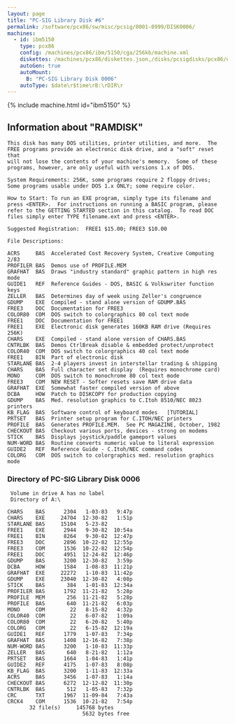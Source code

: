 ```yaml
---
layout: page
title: "PC-SIG Library Disk #6"
permalink: /software/pcx86/sw/misc/pcsig/0001-0999/DISK0006/
machines:
  - id: ibm5150
    type: pcx86
    config: /machines/pcx86/ibm/5150/cga/256kb/machine.xml
    diskettes: /machines/pcx86/diskettes.json,/disks/pcsigdisks/pcx86/diskettes.json
    autoGen: true
    autoMount:
      B: "PC-SIG Library Disk 0006"
    autoType: $date\r$time\rB:\rDIR\r
---
```


{% include machine.html id="ibm5150" %}

## Information about "RAMDISK"

    This disk has many DOS utilities, printer utilities, and more.  The
    FREE programs provide an electronic disk drive, and a "soft" reset that
    will not lose the contents of your machine's memory.  Some of these
    programs, however, are only useful with versions 1.x of DOS.
    
    System Requirements: 256K, some programs require 2 floppy drives;
    Some programs usable under DOS 1.x ONLY; some require color.
    
    How to Start: To run an EXE program, simply type its filename and
    press <ENTER>.  For instructions on running a BASIC program, please
    refer to the GETTING STARTED section in this catalog.  To read DOC
    files simply enter TYPE filename.ext and press <ENTER>.
    
    Suggested Registration:  FREE1 $15.00; FREE3 $10.00
    
    File Descriptions:
    
    ACRS     BAS  Accelerated Cost Recovery System, Creative Computing 2/83
    PROFILER BAS  Demos use of PROFILE.MEM
    GRAFHAT  BAS  Draws "industry standard" graphic pattern in high res mode
    GUIDE1   REF  Reference Guides - DOS, BASIC & Volkswriter function keys
    ZELLER   BAS  Determines day of week using Zeller's congruence
    GDUMP    EXE  Compiled - stand alone version of GDUMP.BAS
    FREE3    DOC  Documentation for FREE3
    COLOR80  COM  DOS switch to colorgraphics 80 col text mode
    FREE1    DOC  Documentation for FREE1
    FREE1    EXE  Electronic disk generates 160KB RAM drive (Requires 256K)
    CHARS    EXE  Compiled - stand alone version of CHARS.BAS
    CNTRLBK  BAS  Demos CtrlBreak disable & embedded protect/unprotect
    COLOR40  COM  DOS switch to colorgraphics 40 col text mode
    FREE1    BIN  Part of electronic disk
    STARLANE BAS  2-4 players invest in interstellar trading & shipping
    CHARS    BAS  Full character set display  (Requires monochrome card)
    MONO     COM  DOS switch to monochrome 80 col text mode
    FREE3    COM  NEW RESET - Softer resets save RAM drive data
    GRAFHAT  EXE  Somewhat faster compiled version of above
    DCBA     HOW  Patch to DISKCOPY for production copying
    GDUMP    BAS  Med. resolution graphics to C.Itoh 8510/NEC 8023 printers
    KB_FLAG  BAS  Software control of keyboard modes   [TUTORIAL]
    PRTSET   BAS  Printer setup program for C.ITOH/NEC printers
    PROFILE  BAS  Generates PROFILE.MEM.  See PC MAGAZINE, October, 1982
    CHECKOUT BAS  Checkout various ports, devices - strong on modems
    STICK    BAS  Displays joystick/paddle gameport values
    NUM-WORD BAS  Routine converts numeric value to literal expression
    GUIDE2   REF  Reference Guide - C.Itoh/NEC command codes
    COLORG   COM  DOS switch to colorgraphics med. resolution graphics mode

### Directory of PC-SIG Library Disk 0006

     Volume in drive A has no label
     Directory of A:\

    CHARS    BAS      2304   1-03-83   9:47p
    CHARS    EXE     24704  12-30-82   1:51p
    STARLANE BAS     15104   5-23-82
    FREE1    EXE      2944   9-30-82  10:54a
    FREE1    BIN      8264   9-30-82  12:47p
    FREE3    DOC      2896  10-22-82  12:55p
    FREE3    COM      1536  10-22-82  12:54p
    FREE1    DOC      4951  12-24-82  12:46p
    GDUMP    BAS      3200  12-30-82   3:59p
    DCBA     HOW      1584   1-08-83  11:21p
    GRAFHAT  EXE     22272   1-10-83  11:42p
    GDUMP    EXE     23040  12-30-82   4:08p
    STICK    BAS       384   1-01-83  12:34a
    PROFILER BAS      1792  11-21-82   5:28p
    PROFILE  MEM       256  11-21-82   5:28p
    PROFILE  BAS       640  11-21-82   6:03p
    MONO     COM        22   8-15-82   4:32p
    COLOR40  COM        22   6-07-82   1:09a
    COLOR80  COM        22   6-20-82   5:40p
    COLORG   COM        22   6-15-82  12:19a
    GUIDE1   REF      1779   1-07-83   7:34p
    GRAFHAT  BAS      1408  12-16-82   7:38p
    NUM-WORD BAS      3200   1-10-83  11:33p
    ZELLER   BAS       640   8-21-82   1:12a
    PRTSET   BAS      1664   1-04-83   1:41p
    GUIDE2   REF      4175   1-07-83   8:08p
    KB_FLAG  BAS      3200   1-11-83  12:33a
    ACRS     BAS      3456   1-07-83   1:14a
    CHECKOUT BAS      6272  12-12-82  11:30p
    CNTRLBK  BAS       512   1-05-83   7:32p
    CRC      TXT      1967  11-09-84   7:43a
    CRCK4    COM      1536  10-21-82   7:54p
           32 file(s)     145768 bytes
                            5632 bytes free
